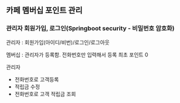 ## 카페 멤버십 포인트 관리

### 관리자 회원가입, 로그인(Springboot security - 비밀번호 암호화)

관리자 : 회원가입(아이디/비번)/로그인/로그아웃

멤버십 : 관리자가 등록함. 전화번호만 입력해서 등록 최초 포인트 0

관리자

- 전화번호로 고객등록
- 적립금 수정
- 전화번호로 고객 적립금 조회

